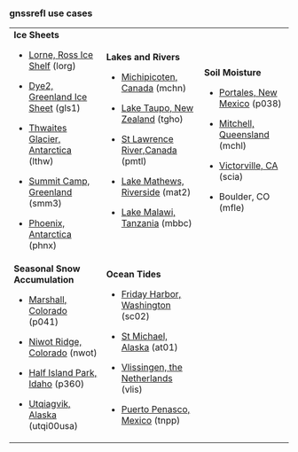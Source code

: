 
### gnssrefl use cases 


<table>
<TR>
<TD>
<B>Ice Sheets</B>

* [Lorne, Ross Ice Shelf](use_cases/use_lorg.md) (lorg)

* [Dye2, Greenland Ice Sheet](use_cases/use_gls1.md) (gls1)

* [Thwaites Glacier, Antarctica](use_cases/use_lthw.md) (lthw)

* [Summit Camp, Greenland](use_cases/use_smm3.md) (smm3)

* [Phoenix, Antarctica](use_cases/use_phnx.md) (phnx)
</TD>
<td>
<B>Lakes and Rivers</B>

* [Michipicoten, Canada](use_cases/use_mchn.md) (mchn)

* [Lake Taupo, New Zealand](use_cases/use_tgho.md) (tgho)

* [St Lawrence River,Canada](use_cases/use_pmtl.md) (pmtl)

* [Lake Mathews, Riverside](use_cases/use_mat2.md) (mat2)

* [Lake Malawi, Tanzania](use_cases/use_mbbc.md) (mbbc)

</TD>
<TD>
<B>Soil Moisture </B>

* [Portales, New Mexico](use_cases/use_p038.md) (p038)

* [Mitchell, Queensland](use_cases/use_mchl.md) (mchl)

* [Victorville, CA](use_cases/use_scia.md) (scia)

* Boulder, CO (mfle)

</TD>
</TR>

<TR>

<TD>
<B>Seasonal Snow Accumulation</B>

* [Marshall, Colorado](use_cases/use_p041.md) (p041)

* [Niwot Ridge, Colorado](use_cases/use_nwot.md) (nwot)

* [Half Island Park, Idaho](use_cases/use_p360.md) (p360)

* [Utqiagvik, Alaska](use_cases/use_utqi.md) (utqi00usa)

</TD>
<TD>
<B>Ocean Tides</B>

* [Friday Harbor, Washington](use_cases/use_sc02.md) (sc02) 

* [St Michael, Alaska](use_cases/use_at01.md) (at01)

* [Vlissingen, the Netherlands](use_cases/use_vlis.md) (vlis)

* [Puerto Penasco, Mexico](use_cases/use_tnpp.md) (tnpp)

</TD>
</TR>
</Table>

